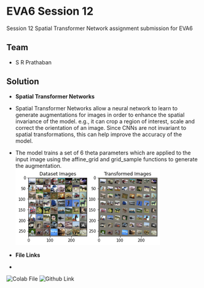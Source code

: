 # EVA6 Session 12 #

Session 12 Spatial Transformer Network assignment submission for EVA6

## Team ##

* S R Prathaban

## Solution ##

* **Spatial Transformer Networks**
* Spatial Transformer Networks allow a neural network to learn to generate augmentations for images in order to enhance the spatial invariance of the model. e.g., it can crop a region of interest, scale and correct the orientation of an image. Since CNNs are not invariant to spatial transformations, this can help improve the accuracy of the model.
* The model trains a set of 6 theta parameters which are applied to the input image using the affine_grid and grid_sample functions to generate the augmentation.   
![STN Transformations](https://github.com/prathaban-sr/eva6/blob/main/session12/dataset.png)

* **File Links**
* 
![Colab File](https://colab.research.google.com/drive/1WPXThSaKefkHcp3iNLJSOa8wLdYPQjL1?usp=sharing)
![Github Link](https://github.com/prathaban-sr/eva6/blob/main/session12/EVA_Spatial_Transformer_CIFR.ipynb)
